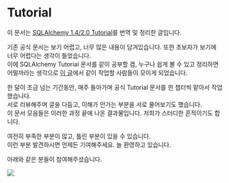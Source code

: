 # Tutorial

이 문서는 [SQLAlchemy 1.4/2.0 Tutorial](https://docs.sqlalchemy.org/en/14/tutorial/)를 번역 및 정리한 글입니다.   

기존 공식 문서는 보기 어렵고, 너무 많은 내용이 담겨있습니다. 또한 초보자가 보기에 너무 어렵다는 생각이 들었습니다.  
이에 SQLAlchemy Tutorial 문서를 같이 공부할 겸, 누구나 쉽게 볼 수 있고 정리하면 어떨까라는 생각으로 [이 글](https://github.com/SoogoonSoogoonPythonists/sqlalchemy-for-pythonist/issues/2)에서 같이 작업할 사람들이 모이게 되었습니다.

한 달이 조금 넘는 기간동안, 매주 돌아가며 공식 Tutorial 문서를 한 챕터씩 맡아서 작업했습니다.  
서로 리뷰해주며 글을 다듬고, 이해가 안가는 부분을 서로 물어보기도 했습니다.  
이 문서 모음들은 이러한 과정 끝에 나온 결과물입니다. 저희가 스터디한 흔적이기도 합니다.

여전히 부족한 부분이 많고, 틀린 부분이 있을 수 있습니다.  
이런 부분 발견하시면 언제든 기여해주세요. 늘 환영하고 있습니다.

아래와 같은 분들이 참여해주셨습니다.

<a href="https://github.com/SoogoonSoogoonPythonists/sqlalchemy-for-pythonist/graphs/contributors">
  <img src="https://contrib.rocks/image?repo=SoogoonSoogoonPythonists/sqlalchemy-for-pythonist" />
</a>
